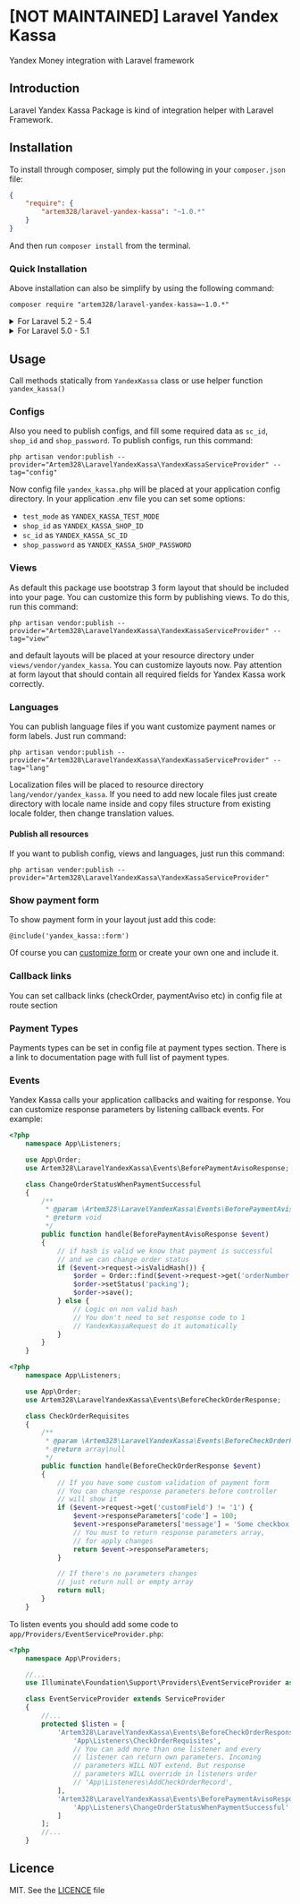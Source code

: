 # \[NOT MAINTAINED\] Laravel Yandex Kassa

Yandex Money integration with Laravel framework

## Introduction
Laravel Yandex Kassa Package is kind of integration helper with Laravel Framework.

## Installation
To install through composer, simply put the following in your `composer.json` file:

```json
{
    "require": {
        "artem328/laravel-yandex-kassa": "~1.0.*"
    }
}
```

And then run `composer install` from the terminal.

### Quick Installation

Above installation can also be simplify by using the following command:

    composer require "artem328/laravel-yandex-kassa=~1.0.*"

<details>
  <summary>For Laravel 5.2 - 5.4</summary>

##### Service Provider
For using Laravel Yandex Kassa Package, you need to add service provider into `config/app.php` file:
```php
<?php
    return [
        //...
        'providers' => [
            //...
            Artem328\LaravelYandexKassa\YandexKassaServiceProvider::class,
        ],
        //...
    ];
```

##### Alias
For resolving `YandexKassa` class instance you can add such line into `config/app.php` file:
```php
<?php
    return [
        //...
        'aliases' => [
            //...
            'YandexKassa' => Artem328\LaravelYandexKassa\Facades\YandexKassa::class,
        ],
        //...
    ];
```

</details>

<details>
  <summary>For Laravel 5.0 - 5.1</summary>

##### Service Provider
For using Laravel Yandex Kassa Package, you need to add service provider into `config/app.php` file:
```php
<?php
    return [
        //...
        'providers' => [
            //...
            'Artem328\LaravelYandexKassa\YandexKassaServiceProvider',
        ],
        //...
    ];
```

##### Alias
For resolving `YandexKassa` class instance you can add such line into `config/app.php` file:
```php
<?php
    return [
        //...
        'aliases' => [
            //...
            'YandexKassa' => 'Artem328\LaravelYandexKassa\Facades\YandexKassa',
        ],
        //...
    ];
```

</details>

## Usage

Call methods statically from `YandexKassa` class or use helper function `yandex_kassa()`

### Configs
Also you need to publish configs, and fill some required data as `sc_id`, `shop_id` and `shop_password`. To publish configs, run this command:

    php artisan vendor:publish --provider="Artem328\LaravelYandexKassa\YandexKassaServiceProvider" --tag="config"

Now config file `yandex_kassa.php` will be placed at your application config directory. In your application .env file you can set some options:
 * `test_mode` as `YANDEX_KASSA_TEST_MODE`
 * `shop_id` as `YANDEX_KASSA_SHOP_ID`
 * `sc_id` as `YANDEX_KASSA_SC_ID`
 * `shop_password` as `YANDEX_KASSA_SHOP_PASSWORD`

### Views
As default this package use bootstrap 3 form layout that should be included into your page. You can customize this form by publishing views. To do this, run this command:

    php artisan vendor:publish --provider="Artem328\LaravelYandexKassa\YandexKassaServiceProvider" --tag="view"

and default layouts will be placed at your resource directory under `views/vendor/yandex_kassa`. You can customize layouts now. Pay attention at form layout that should contain all required fields for Yandex Kassa work correctly.

### Languages
You can publish language files if you want customize payment names or form labels. Just run command:

    php artisan vendor:publish --provider="Artem328\LaravelYandexKassa\YandexKassaServiceProvider" --tag="lang"

Localization files will be placed to resource directory `lang/vendor/yandex_kassa`. If you need to add new locale files just create directory with locale name inside and copy files structure from existing locale folder, then change translation values.

#### Publish all resources
If you want to publish config, views and languages, just run this command:

    php artisan vender:publish --provider="Artem328\LaravelYandexKassa\YandexKassaServiceProvider"

### Show payment form
To show payment form in your layout just add this code:
```blade
@include('yandex_kassa::form')
```
Of course you can [customize form](#views) or create your own one and include it.

### Callback links
You can set callback links (checkOrder, paymentAviso etc) in config file at route section

### Payment Types
Payments types can be set in config file at payment types section. There is a link to documentation page with full list of payment types.

### Events
Yandex Kassa calls your application callbacks and waiting for response. You can customize response parameters by listening callback events. For example:
```php
<?php
    namespace App\Listeners;

    use App\Order;
    use Artem328\LaravelYandexKassa\Events\BeforePaymentAvisoResponse;

    class ChangeOrderStatusWhenPaymentSuccessful
    {
        /**
         * @param \Artem328\LaravelYandexKassa\Events\BeforePaymentAvisoResponse
         * @return void
         */
        public function handle(BeforePaymentAvisoResponse $event)
        {
            // if hash is valid we know that payment is successful
            // and we can change order status
            if ($event->request->isValidHash()) {
                $order = Order::find($event->request->get('orderNumber'));
                $order->setStatus('packing');
                $order->save();
            } else {
                // Logic on non valid hash
                // You don't need to set response code to 1
                // YandexKassaRequest do it automatically
            }
        }
    }
```

```php
<?php
    namespace App\Listeners;

    use App\Order;
    use Artem328\LaravelYandexKassa\Events\BeforeCheckOrderResponse;

    class CheckOrderRequisites
    {
        /**
         * @param \Artem328\LaravelYandexKassa\Events\BeforeCheckOrderResponse
         * @return array|null
         */
        public function handle(BeforeCheckOrderResponse $event)
        {
            // If you have some custom validation of payment form
            // You can change response parameters before controller
            // will show it
            if ($event->request->get('customField') != '1') {
                $event->responseParameters['code'] = 100;
                $event->responseParameters['message'] = 'Some checkbox was not checked';
                // You must to return response parameters array,
                // for apply changes
                return $event->responseParameters;
            }

            // If there's no parameters changes
            // just return null or empty array
            return null;
        }
    }
```

To listen events you should add some code to `app/Providers/EventServiceProvider.php`:
```php
<?php
    namespace App\Providers;

    //...
    use Illuminate\Foundation\Support\Providers\EventServiceProvider as ServiceProvider;

    class EventServiceProvider extends ServiceProvider
    {
        //...
        protected $listen = [
            'Artem328\LaravelYandexKassa\Events\BeforeCheckOrderResponse' => [
                'App\Listeners\CheckOrderRequisites',
                // You can add more than one listener and every
                // listener can return own parameters. Incoming
                // parameters WILL NOT extend. But response
                // parameters WILL override in listeners order
                // 'App\Listeneres\AddCheckOrderRecord',
            ],
            'Artem328\LaravelYandexKassa\Events\BeforePaymentAvisoResponse' => [
                'App\Listeners\ChangeOrderStatusWhenPaymentSuccessful',
            ]
        ];
        //...
    }
```

## Licence
MIT. See the [LICENCE](https://github.com/artem328/laravel-yandex-kassa/blob/master/LICENSE.md) file

